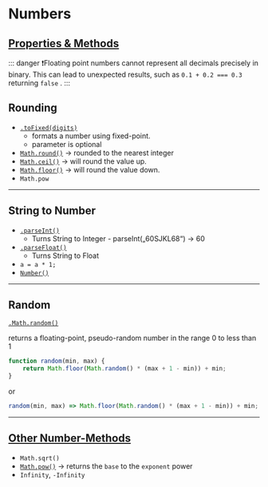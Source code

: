# Numbers

## [Properties & Methods](https://developer.mozilla.org/en-US/docs/Web/JavaScript/Reference/Global_Objects/Number)

::: danger
❗️Floating point numbers cannot represent all decimals precisely in binary. This can lead to unexpected results, such as `0.1 + 0.2 === 0.3` returning `false` . 
::: 

## Rounding

- [`.toFixed(digits)`](https://developer.mozilla.org/en-US/docs/Web/JavaScript/Reference/Global_Objects/Number/toFixed) 
  - formats a number using fixed-point. 
  - parameter is optional
- [`Math.round()`]( https://developer.mozilla.org/en-US/docs/Web/JavaScript/Reference/Global_Objects/Math/round) -> rounded to the nearest integer
- [`Math.ceil()`](https://developer.mozilla.org/en-US/docs/Web/JavaScript/Reference/Global_Objects/Math/ceil) -> will round the value up.
- [`Math.floor()`](https://developer.mozilla.org/en-US/docs/Web/JavaScript/Reference/Global_Objects/Math/floor) -> will round the value down.
- `Math.pow`

------

## String to Number

- [`.parseInt()`](https://developer.mozilla.org/en-US/docs/Web/JavaScript/Reference/Global_Objects/Number/parseInt)
  - Turns String to Integer - parseInt(„60SJKL68“) -> 60
- [`.parseFloat()`](https://developer.mozilla.org/en-US/docs/Web/JavaScript/Reference/Global_Objects/Number/parseFloat)
  - Turns String to Float
- `a = a * 1;`
- [`Number()`](https://developer.mozilla.org/en-US/docs/Web/JavaScript/Reference/Global_Objects/Number/Number)

------

## Random

[`.Math.random()`](https://developer.mozilla.org/en-US/docs/Web/JavaScript/Reference/Global_Objects/Math/random)

returns a floating-point, pseudo-random number in the range 0 to less than 1

```js
function random(min, max) {
    return Math.floor(Math.random() * (max + 1 - min)) + min;
}
```

or

```js
random(min, max) => Math.floor(Math.random() * (max + 1 - min)) + min;
```

------

## [Other Number-Methods](https://developer.mozilla.org/en-US/docs/Web/JavaScript/Reference/Global_Objects/Math)

- `Math.sqrt()`
- [`Math.pow()`](https://developer.mozilla.org/en-US/docs/Web/JavaScript/Reference/Global_Objects/Math/pow) -> returns the `base` to the `exponent` power
- `Infinity`, `-Infinity`

